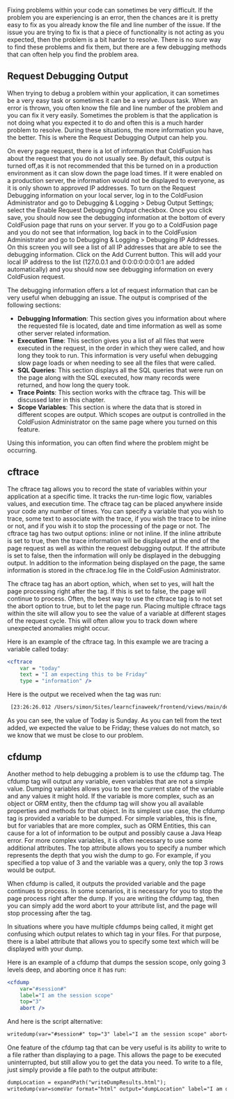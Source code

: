 Fixing problems within your code can sometimes be very difficult. If the
problem you are experiencing is an error, then the chances are it is
pretty easy to fix as you already know the file and line number of the
issue. If the issue you are trying to fix is that a piece of
functionality is not acting as you expected, then the problem is a bit
harder to resolve. There is no sure way to find these problems and fix
them, but there are a few debugging methods that can often help you find
the problem area.

Request Debugging Output
------------------------

When trying to debug a problem within your application, it can sometimes
be a very easy task or sometimes it can be a very arduous task. When an
error is thrown, you often know the file and line number of the problem
and you can fix it very easily. Sometimes the problem is that the
application is not doing what you expected it to do and often this is a
much harder problem to resolve. During these situations, the more
information you have, the better. This is where the Request Debugging
Output can help you.

On every page request, there is a lot of information that ColdFusion has
about the request that you do not usually see. By default, this output
is turned off,as it is not recommended that this be turned on in a
production environment as it can slow down the page load times. If it
were enabled on a production server, the information would not be
displayed to everyone, as it is only shown to approved IP addresses. To
turn on the Request Debugging information on your local server, log in
to the ColdFusion Administrator and go to Debugging & Logging \> Debug
Output Settings; select the Enable Request Debugging Output checkbox.
Once you click save, you should now see the debugging information at the
bottom of every ColdFusion page that runs on your server. If you go to a
ColdFusion page and you do not see that information, log back in to the
ColdFusion Administrator and go to Debugging & Logging \> Debugging IP
Addresses. On this screen you will see a list of all IP addresses that
are able to see the debugging information. Click on the Add Current
button. This will add your local IP address to the list (127.0.0.1 and
0:0:0:0:0:0:0:1 are added automatically) and you should now see
debugging information on every ColdFusion request.

The debugging information offers a lot of request information that can
be very useful when debugging an issue. The output is comprised of the
following sections:

-   **Debugging Information**: This section gives you information about
    where the requested file is located, date and time information as
    well as some other server related information.
-   **Execution Time**: This section gives you a list of all files that
    were executed in the request, in the order in which they were
    called, and how long they took to run. This information is very
    useful when debugging slow page loads or when needing to see all the
    files that were called.
-   **SQL Queries**: This section displays all the SQL queries that were
    run on the page along with the SQL executed, how many records were
    returned, and how long the query took.
-   **Trace Points**: This section works with the cftrace tag. This will
    be discussed later in this chapter.
-   **Scope Variables**: This section is where the data that is stored
    in different scopes are output. Which scopes are output is
    controlled in the ColdFusion Administrator on the same page where
    you turned on this feature.

Using this information, you can often find where the problem might be
occurring.

cftrace
-------

The cftrace tag allows you to record the state of variables within your
application at a specific time. It tracks the run-time logic flow,
variables values, and execution time. The cftrace tag can be placed
anywhere inside your code any number of times. You can specify a
variable that you wish to trace, some text to associate with the trace,
if you wish the trace to be inline or not, and if you wish it to stop
the processing of the page or not. The cftrace tag has two output
options: inline or not inline. If the inline attribute is set to true,
then the trace information will be displayed at the end of the page
request as well as within the request debugging output. If the attribute
is set to false, then the information will only be displayed in the
debugging output. In addition to the information being displayed on the
page, the same information is stored in the cftrace.log file in the
ColdFusion Administrator.

The cftrace tag has an abort option, which, when set to yes, will halt
the page processing right after the tag. If this is set to false, the
page will continue to process. Often, the best way to use the cftrace
tag is to not set the abort option to true, but to let the page run.
Placing multiple cftrace tags within the site will allow you to see the
value of a variable at different stages of the request cycle. This will
often allow you to track down where unexpected anomalies might occur.

Here is an example of the cftrace tag. In this example we are tracing a
variable called today:

```cfml
<cftrace  
    var = "today" 
    text = "I am expecting this to be Friday" 
    type = "information" />
```

Here is the output we received when the tag was run:

```cfml
 [23:26:26.012 /Users/simon/Sites/learncfinaweek/frontend/views/main/default.cfm @ line: 8] [33 ms (1st trace)] - [today = Sunday] I am expecting this to be Friday
```

As you can see, the value of Today is Sunday. As you can tell from the
text added, we expected the value to be Friday; these values do not
match, so we know that we must be close to our problem.

cfdump
------

Another method to help debugging a problem is to use the cfdump tag. The
cfdump tag will output any variable, even variables that are not a
simple value. Dumping variables allows you to see the current state of
the variable and any values it might hold. If the variable is more
complex, such as an object or ORM entity, then the cfdump tag will show
you all available properties and methods for that object. In its
simplest use case, the cfdump tag is provided a variable to be dumped.
For simple variables, this is fine, but for variables that are more
complex, such as ORM Entities, this can cause for a lot of information
to be output and possibly cause a Java Heap error. For more complex
variables, it is often necessary to use some additional attributes. The
top attribute allows you to specify a number which represents the depth
that you wish the dump to go. For example, if you specified a top value
of 3 and the variable was a query, only the top 3 rows would be output.

When cfdump is called, it outputs the provided variable and the page
continues to process. In some scenarios, it is necessary for you to stop
the page process right after the dump. If you are writing the cfdump
tag, then you can simply add the word abort to your attribute list, and
the page will stop processing after the tag. 

In situations where you have multiple cfdumps being called, it might get
confusing which output relates to which tag in your files. For that
purpose, there is a label attribute that allows you to specify some text
which will be displayed with your dump.

Here is an example of a cfdump that dumps the session scope, only going
3 levels deep, and aborting once it has run:

```cfml
<cfdump 
    var="#session#" 
    label="I am the session scope" 
    top="3"
    abort />
```

And here is the script alternative:

```cfml
writedump(var="#session#" top="3" label="I am the session scope" abort=true);
```

One feature of the cfdump tag that can be very useful is its ability to
write to a file rather than displaying to a page. This allows the page
to be executed uninterrupted, but still allow you to get the data you
need. To write to a file, just simply provide a file path to the output
attribute:
```cfml
dumpLocation = expandPath("writeDumpResults.html");
writedump(var=someVar format="html" output="dumpLocation" label="I am dumping to a file" abort=true);
```

